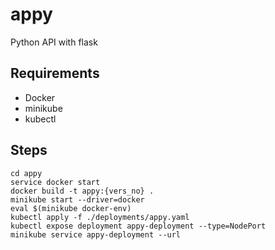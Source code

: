# appy
Python API with flask

## Requirements
- Docker
- minikube
- kubectl

## Steps
```git clone https://github.com/adantop/appy.git
cd appy
service docker start
docker build -t appy:{vers_no} .
minikube start --driver=docker
eval $(minikube docker-env)
kubectl apply -f ./deployments/appy.yaml
kubectl expose deployment appy-deployment --type=NodePort
minikube service appy-deployment --url
```
